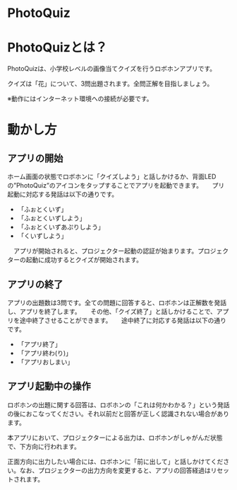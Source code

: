 # PhotoQuiz

# PhotoQuizとは？

 PhotoQuizは、小学校レベルの画像当てクイズを行うロボホンアプリです。

 クイズは「花」について、3問出題されます。全問正解を目指しましょう。

 ※動作にはインターネット環境への接続が必要です。

# 動かし方

## アプリの開始

 ホーム画面の状態でロボホンに「クイズしよう」と話しかけるか、背面LEDの”PhotoQuiz”のアイコンをタップすることでアプリを起動できます。
　
 プリ起動に対応する発話は以下の通りです。

* 「ふぉとくいず」
* 「ふぉとくいずしよう」
* 「ふぉとくいずあぷりしよう」
* 「くいずしよう」

　アプリが開始されると、プロジェクター起動の認証が始まります。プロジェクターの起動に成功するとクイズが開始されます。

## アプリの終了

 アプリの出題数は3問です。全ての問題に回答すると、ロボホンは正解数を発話し、アプリを終了します。
　
 その他、「クイズ終了」と話しかけることで、アプリを途中終了させることができます。
　
 途中終了に対応する発話は以下の通りです。

* 「アプリ終了」
* 「アプリ終わ(り)」
* 「アプリおしまい」

## アプリ起動中の操作

 ロボホンの出題に関する回答は、ロボホンの「これは何かわかる？」という発話の後におこなってください。それ以前だと回答が正しく認識されない場合があります。
　
 
 本アプリにおいて、プロジェクターによる出力は、ロボホンがしゃがんだ状態で、下方向に行われます。

 正面方向に出力したい場合には、ロボホンに「前に出して」と話しかけてください。なお、プロジェクターの出力方向を変更すると、アプリの回答経過はリセットされます。
